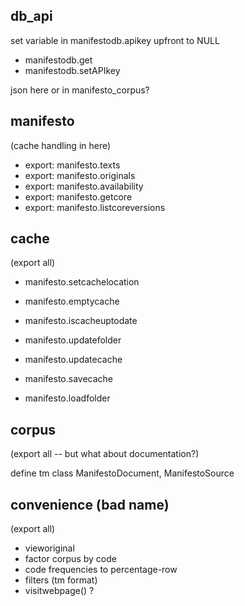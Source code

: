 ## db_api

set variable in manifestodb.apikey upfront to NULL

* manifestodb.get
* manifestodb.setAPIkey

json here or in manifesto_corpus?

## manifesto

(cache handling in here)

* export: manifesto.texts
* export: manifesto.originals
* export: manifesto.availability
* export: manifesto.getcore
* export: manifesto.listcoreversions

## cache

(export all)

* manifesto.setcachelocation
* manifesto.emptycache
* manifesto.iscacheuptodate

* manifesto.updatefolder
* manifesto.updatecache

* manifesto.savecache
* manifesto.loadfolder


## corpus

(export all -- but what about documentation?)

define tm class ManifestoDocument, ManifestoSource

## convenience (bad name)

(export all)

* vieworiginal
* factor corpus by code
* code frequencies to percentage-row
* filters (tm format)
* visitwebpage() ?